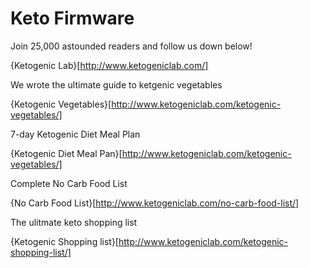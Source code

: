 # Keto Firmware

Join 25,000 astounded readers and follow us down below!

{Ketogenic Lab}[http://www.ketogeniclab.com/]

We wrote the ultimate guide to ketgenic vegetables

{Ketogenic Vegetables}[http://www.ketogeniclab.com/ketogenic-vegetables/]

7-day Ketogenic Diet Meal Plan

{Ketogenic Diet Meal Pan}[http://www.ketogeniclab.com/ketogenic-vegetables/]

Complete No Carb Food List

{No Carb Food List}[http://www.ketogeniclab.com/no-carb-food-list/]

The ulitmate keto shopping list

{Ketogenic Shopping list}[http://www.ketogeniclab.com/ketogenic-shopping-list/]
